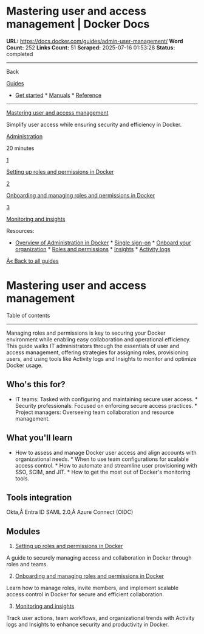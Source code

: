 # Mastering user and access management | Docker Docs

**URL:** https://docs.docker.com/guides/admin-user-management/
**Word Count:** 252
**Links Count:** 51
**Scraped:** 2025-07-16 01:53:28
**Status:** completed

---

Back

[Guides](https://docs.docker.com/guides/)

  * [Get started](https://docs.docker.com/get-started/)   * [Manuals](https://docs.docker.com/manuals/)   * [Reference](https://docs.docker.com/reference/)

* * *

[Mastering user and access management](https://docs.docker.com/guides/admin-user-management/)

Simplify user access while ensuring security and efficiency in Docker.

[ Administration](https://docs.docker.com/tags/admin/)

20 minutes

[1](https://docs.docker.com/guides/admin-user-management/setup/)

[Setting up roles and permissions in Docker](https://docs.docker.com/guides/admin-user-management/setup/)

[2](https://docs.docker.com/guides/admin-user-management/onboard/)

[Onboarding and managing roles and permissions in Docker](https://docs.docker.com/guides/admin-user-management/onboard/)

[3](https://docs.docker.com/guides/admin-user-management/audit-and-monitor/)

[Monitoring and insights](https://docs.docker.com/guides/admin-user-management/audit-and-monitor/)

Resources:

  * [Overview of Administration in Docker](https://docs.docker.com/admin/)   * [Single sign-on](https://docs.docker.com/security/for-admins/single-sign-on/)   * [Onboard your organization](https://docs.docker.com/admin/organization/onboard/)   * [Roles and permissions](https://docs.docker.com/security/for-admins/roles-and-permissions/)   * [Insights](https://docs.docker.com/admin/organization/insights/)   * [Activity logs](https://docs.docker.com/admin/organization/activity-logs/)

[Â« Back to all guides](https://docs.docker.com/guides/)

# Mastering user and access management

Table of contents

* * *

Managing roles and permissions is key to securing your Docker environment while enabling easy collaboration and operational efficiency. This guide walks IT administrators through the essentials of user and access management, offering strategies for assigning roles, provisioning users, and using tools like Activity logs and Insights to monitor and optimize Docker usage.

## Who's this for?

  * IT teams: Tasked with configuring and maintaining secure user access.   * Security professionals: Focused on enforcing secure access practices.   * Project managers: Overseeing team collaboration and resource management.

## What you'll learn

  * How to assess and manage Docker user access and align accounts with organizational needs.   * When to use team configurations for scalable access control.   * How to automate and streamline user provisioning with SSO, SCIM, and JIT.   * How to get the most out of Docker's monitoring tools.

## Tools integration

Okta,Â Entra ID SAML 2.0,Â Azure Connect \(OIDC\)

## Modules

  1. [Setting up roles and permissions in Docker](https://docs.docker.com/guides/admin-user-management/setup/)

A guide to securely managing access and collaboration in Docker through roles and teams.

  2. [Onboarding and managing roles and permissions in Docker](https://docs.docker.com/guides/admin-user-management/onboard/)

Learn how to manage roles, invite members, and implement scalable access control in Docker for secure and efficient collaboration.

  3. [Monitoring and insights](https://docs.docker.com/guides/admin-user-management/audit-and-monitor/)

Track user actions, team workflows, and organizational trends with Activity logs and Insights to enhance security and productivity in Docker.